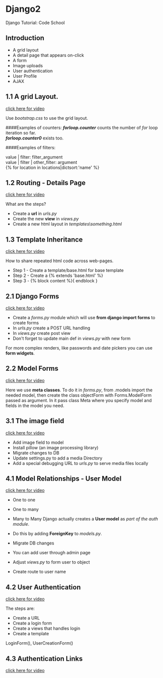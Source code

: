 # Django2

Django Tutorial: Code School


## Introduction

* A grid layout
* A detail page that appears on-click
* A form
* Image uploads
* User authentication
* User Profile
* AJAX

## 1.1 A grid Layout.

[click here for video](https://codeschool-vfs.cdn-ec.viddler.com/codeschool_mgec0n5fizfqaso8t73hw93q175v6u.mp4?fd9f2a1c14aadf1069f046ce61f41e2b05c31bf4bc1c0f4df9c4be0f624ebe7fd6b05edfe9d561ca84aae08161d916ca26d5175ac66dc4c1eb5666bc6c0e2c1430033d98aa23ca5b0d4912394c09629e2bef)

Use _bootstrap.css_ to use the grid layout.

####Examples of counters:
**_forloop.counter_** counts the number of *for* loop iteration so far. <br>
**_forloop.counter0_** exists too. <br>

####Examples of filters:

value | filter: filter_argument <br>
value | filter | other_filter: argument <br>
{% for location in locations|dictsort:'name' %} <br>
 
## 1.2 Routing - Details Page

[click here for video](https://codeschool-vfs.cdn-ec.viddler.com/codeschool_163b007o2ha24y513krpzi1oa1kjrv.mp4?fd9f2a1c14aadf1069f046ce61f41e2b05c31bf4bc1c0f4df9c4be0f6346ba7e53ca6aff382572930ae861f7c20d418958fca617d94c6a7cf0ec9d60ee7e7b7779aceb4a0313c7405e2776148c10da94a889)

What are the steps? <br>
* Create a **url** in _urls.py_ <br>
* Create the new **view** in _views.py_ <br>
* Create a new html layout in _templates\something.html_ <br>

## 1.3 Template Inheritance

[click here for video](https://codeschool-vfs.cdn-ec.viddler.com/codeschool_94y97pg1l0f9q2uvn3dkm724f9rbqg.mp4?fd9f2a1c14aadf1069f046ce61f41e2b05c31bf4bc1c0f4df9c4be0f6346bb73a31633cdb12a0e4199c76b97264db3e8f469512c83bf5c9172f390d7a06a3ed0de31df204b3dcbc185fd90b663843cd04c81)

How to share repeated html code across web-pages.

* Step 1 - Create a template/base.html for base template
* Step 2 - Create a {% extends 'base.html' %}
* Step 3 - {% block content %}{ endblock }

## 2.1 Django Forms

[click here for video](https://codeschool-vfs.cdn-ec.viddler.com/codeschool_1rgnc9lgvqpki1auyhis7fyv00j9p3.mp4?fd9f2a1c14aadf1069f046ce61f41e2b05c31bf4bc1c0f4df9c4be0f6346bf7917d89ad9fdbe62874a418ece97bfca12275c38690bc41bd63146a9b21ac891a84a89ecba36d443d3b7c770de6ff7ed2a275f)

* Create a _forms.py_ module which will use **from django import forms** to create forms <br>
* In _urls.py_ create a POST URL handling <br>
* In _views.py_ create post view
* Don't forget to update main def in _views.py_ with new form

For more complex renders, like passwords and date pickers you can use **form widgets**.

## 2.2 Model Forms

[click here for video](https://codeschool-vfs.cdn-ec.viddler.com/codeschool_13544w8ks1zby1i6uqq417imfauxo9.mp4?fd9f2a1c14aadf1069f046ce61f41e2b05c31bf4bc1c0f4df9c4be0f6346b07c1bcf62d49fc63d5cac3f94ee63c1b260c9302db783598fee4e6764fb75e569ed3ab711226009d3ce70d5af2ea367cdb64edb)

Here we use **meta classes**.
To do it in _forms.py_, from .models import the needed model, then create the class objectForm with Forms.ModelForm 
passed as argument. In it pass class Meta where you specify model and fields in the model you need.

## 3.1 The image field

[click here for video](https://codeschool-vfs.cdn-ec.viddler.com/codeschool_s3wredjukrxp1ppoqgxegwadn17szj.mp4?fd9f2a1c14aadf1069f046ce61f41e2b05c31bf4bc1c0f4df9c4be0f6347bb78d166584e4a219ecfc9f05d3877fb0c941a2913486a07a171e41c035b030ee8f9d4fda778c4e219586067d038171459ca0c68)

* Add image field to model
* Install pillow (an image processing library)
* Migrate changes to DB
* Update settings.py to add a media Directory
* Add a special debugging URL to _urls.py_ to serve media files locally


## 4.1 Model Relationships - User Model

[click here for video](https://codeschool-vfs.cdn-ec.viddler.com/codeschool_m2vbej2klmcg1x3ysk93ofkzots0xv.mp4?fd9f2a1c14aadf1069f046ce61f41e2b05c31bf4bc1c0f4df9c4be0f6344bf7cb603d95b5a6efc9193188296cc64190b69798175acf290f45ca93bad7fe8d4c0e1e7c3a72adb290ca052a71cb288f6256818)

* One to one
* One to many
* Many to Many
Django actually creates a **User model** as _part of the auth module_. 

* Do this by adding **ForeignKey** to _models.py_.
* Migrate DB changes
* You can add user through admin page
* Adjust _views.py_ to form user to object
* Create route to user name

## 4.2 User Authentication

[click here for video](https://codeschool-vfs.cdn-ec.viddler.com/codeschool_7oegzjumieeu1whh75feija1w7b2k7.mp4?fd9f2a1c14aadf1069f046ce61f41e2b05c31bf4bc1c0f4df9c4be0f6344b17e9f75571e7782ca3701ea39baf4f22c621b8c3201e129cf4668f5b506b0400a995192ec4c8f8dc5cbb5f485f47acd8af5f0f8)

The steps are:

* Create a URL
* Create a login form
* Create a views that handles login
* Create a template

LoginForm(), UserCreationForm()

## 4.3 Authentication Links

[click here for video](https://codeschool-vfs.cdn-ec.viddler.com/codeschool_qjh4vuu4664fp1d6oy5t69swiwd6oh.mp4?fd9f2a1c14aadf1069f046ce61f41e2b05c31bf4bc1c0f4df9c4be0f634eba7f779c3554f51ef72d037b8a2f5709002d4cda4a510fcedb82e10e8d3b9e5da5199c8913dda118e8c6ce2dbf95262da2fdc747)



